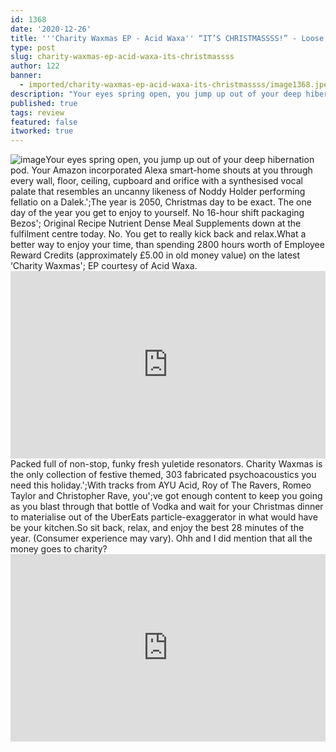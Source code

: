 ```yaml
---
id: 1368
date: '2020-12-26'
title: '''Charity Waxmas EP - Acid Waxa'' “IT’S CHRISTMASSSS!” - Loose Lips'
type: post
slug: charity-waxmas-ep-acid-waxa-its-christmassss
author: 122
banner:
  - imported/charity-waxmas-ep-acid-waxa-its-christmassss/image1368.jpeg
description: "Your eyes spring open, you jump up out of your deep hibernation pod. Your Amazon incorporated Alexa smart-home shouts at you through every wall, floor, ceiling, cupboard and orifice with a synthesised vocal palate that resembles an uncanny likeness of Noddy Holder performing fellatio on a Dalek.\_ The year is 2050, Christmas day to be [...]Read More..."
published: true
tags: review
featured: false
itworked: true
---
```

![image](../imported/charity-waxmas-ep-acid-waxa-its-christmassss/image1368.jpeg)Your eyes spring open, you jump up out of your deep hibernation pod. Your Amazon incorporated Alexa smart-home shouts at you through every wall, floor, ceiling, cupboard and orifice with a synthesised vocal palate that resembles an uncanny likeness of Noddy Holder performing fellatio on a Dalek.';The year is 2050, Christmas day to be exact. The one day of the year you get to enjoy to yourself. No 16-hour shift packaging Bezos'; Original Recipe Nutrient Dense Meal Supplements down at the fulfilment centre today. No. You get to really kick back and relax.What a better way to enjoy your time, than spending 2800 hours worth of Employee Reward Credits (approximately £5.00 in old money value) on the latest ‘Charity Waxmas'; EP courtesy of Acid Waxa.<iframe width='100%' height='300' scrolling='no' frameborder='no' allow='autoplay' src='http://www.youtube.com/embed/s81UEnPlA2A?wmode=opaque'></iframe>Packed full of non-stop, funky fresh yuletide resonators. Charity Waxmas is the only collection of festive themed, 303 fabricated psychoacoustics you need this holiday.';With tracks from AYU Acid, Roy of The Ravers, Romeo Taylor and Christopher Rave, you';ve got enough content to keep you going as you blast through that bottle of Vodka and wait for your Christmas dinner to materialise out of the UberEats particle-exaggerator in what would have be your kitchen.So sit back, relax, and enjoy the best 28 minutes of the year. (Consumer experience may vary). Ohh and I did mention that all the money goes to charity?<iframe width='100%' height='300' scrolling='no' frameborder='no' allow='autoplay' src='https://bandcamp.com/EmbeddedPlayer/album=2055776131/size=large/bgcol=ffffff/linkcol=0687f5/tracklist=false/artwork=small/transparent=true/'></iframe>